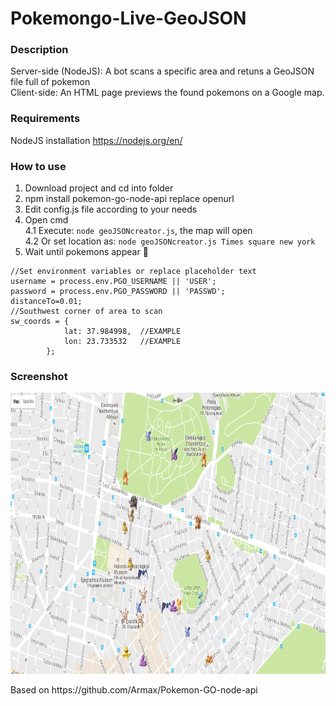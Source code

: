 # Pokemongo-Live-GeoJSON

### Description
Server-side (NodeJS): A bot scans a specific area and retuns a GeoJSON file full of pokemon<br>
Client-side: An HTML page previews the found pokemons on a Google map.

### Requirements
NodeJS installation https://nodejs.org/en/

### How to use

1. Download project and cd into folder</br>
2. npm install pokemon-go-node-api replace openurl</br>
3. Edit config.js file according to your needs</br>
4. Open cmd</br>
4.1 Execute: ```node geoJSONcreator.js```, the map will open</br>
4.2 Or set location as: ```node geoJSONcreator.js Times square new york```</br>
5. Wait until pokemons appear :punch:</br>
```
//Set environment variables or replace placeholder text
username = process.env.PGO_USERNAME || 'USER';
password = process.env.PGO_PASSWORD || 'PASSWD';
distanceTo=0.01;
//Southwest corner of area to scan
sw_coords = {
            lat: 37.984998,  //EXAMPLE
            lon: 23.733532   //EXAMPLE
        };
```

### Screenshot

<p align="center">
  <img src="example_screenshot.png" height="450"/>
</p>
Based on https://github.com/Armax/Pokemon-GO-node-api
